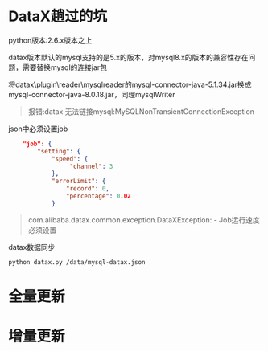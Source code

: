 # DataX趟过的坑

python版本:2.6.x版本之上

datax版本默认的mysql支持的是5.x的版本，对mysql8.x的版本的兼容性存在问题，需要替换mysql的连接jar包

将datax\plugin\reader\mysqlreader的mysql-connector-java-5.1.34.jar换成mysql-connector-java-8.0.18.jar，同理mysqlWriter

> 报错:datax 无法链接mysql:MySQLNonTransientConnectionException

json中必须设置job

```json
    "job": {
        "setting": {
            "speed": {
                 "channel": 3
            },
            "errorLimit": {
                "record": 0,
                "percentage": 0.02
            }
```



> com.alibaba.datax.common.exception.DataXException:  - Job运行速度必须设置



datax数据同步

```
python datax.py /data/mysql-datax.json
```



# 全量更新

# 增量更新
